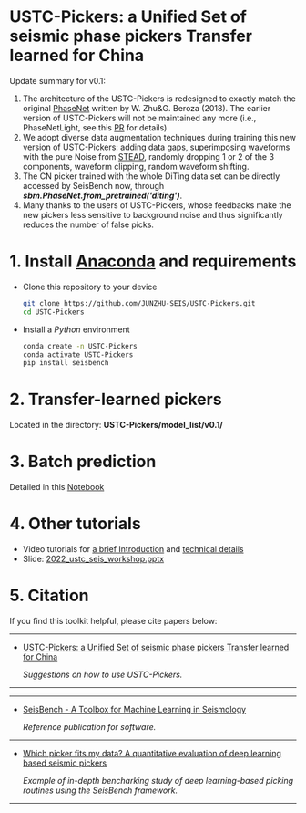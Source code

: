 # USTC-Pickers: a Unified Set of seismic phase pickers Transfer learned for China

Update summary for v0.1:
1. The architecture of the USTC-Pickers is redesigned to exactly match the original [PhaseNet](https://github.com/AI4EPS/PhaseNet/blob/master/phasenet/model.py) written by W. Zhu&G. Beroza (2018). The earlier version of USTC-Pickers will not be maintained any more (i.e., PhaseNetLight, see this [PR](https://github.com/seisbench/seisbench/pull/158) for details) 
2. We adopt diverse data augmentation techniques during training this new version of USTC-Pickers: adding data gaps, superimposing waveforms with the pure Noise from [STEAD](https://github.com/smousavi05/STEAD), randomly dropping 1 or 2 of the 3 components, waveform clipping, random waveform shifting.
3. The CN picker trained with the whole DiTing data set can be directly accessed by SeisBench now, through ***sbm.PhaseNet.from_pretrained('diting')***.
4. Many thanks to the users of USTC-Pickers, whose feedbacks make the new pickers less sensitive to background noise and thus significantly reduces the number of false picks.

# 1. Install [Anaconda](https://www.anaconda.com/) and requirements

* Clone this repository to your device

  ```bash
  git clone https://github.com/JUNZHU-SEIS/USTC-Pickers.git
  cd USTC-Pickers
  ```

* Install a *Python* environment

  ```bash
  conda create -n USTC-Pickers
  conda activate USTC-Pickers
  pip install seisbench
  ```
  

# 2. Transfer-learned pickers

Located in the directory: **USTC-Pickers/model_list/v0.1/**

# 3. Batch prediction

Detailed in this [Notebook](https://github.com/JUNZHU-SEIS/USTC-Pickers/blob/main/demo/demo_pick.ipynb)

# 4. Other tutorials
* Video tutorials for [a brief Introduction](https://www.koushare.com/video/videodetail/31654) and [technical details](https://www.koushare.com/video/videodetail/31655)
* Slide: [2022_ustc_seis_workshop.pptx](http://home.ustc.edu.cn/~zhujun2316/paper/2022_ustc_seis_workshop.pptx)

# 5. Citation
If you find this toolkit helpful, please cite papers below:

---

* [USTC-Pickers: a Unified Set of seismic phase pickers Transfer learned for China](https://www.equsci.org.cn/article/doi/10.1016/j.eqs.2023.03.001?pageType=en)

  _Suggestions on how to use USTC-Pickers._
---

---

* [SeisBench - A Toolbox for Machine Learning in Seismology](https://doi.org/10.1785/0220210324)

  _Reference publication for software._

---

* [Which picker fits my data? A quantitative evaluation of deep learning based seismic pickers](https://doi.org/10.1029/2021JB023499)

  _Example of in-depth bencharking study of deep learning-based picking routines using the SeisBench framework._

---
